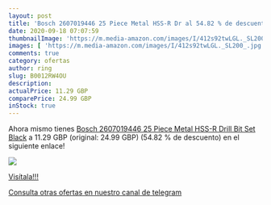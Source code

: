 ```yaml
---
layout: post
title: 'Bosch 2607019446 25 Piece Metal HSS-R Dr al 54.82 % de descuento'
date: 2020-09-18 07:07:59
thumbnailImage: 'https://m.media-amazon.com/images/I/412s92twLGL._SL200_.jpg'
images: [ 'https://m.media-amazon.com/images/I/412s92twLGL._SL200_.jpg' ]
comments: true
category: ofertas
author: ring
slug: B0012RW4OU
description:
actualPrice: 11.29 GBP
comparePrice: 24.99 GBP
inStock: true
---
```


Ahora mismo tienes [Bosch 2607019446 25 Piece Metal HSS-R Drill Bit Set  Black](https://www.amazon.com/dp/B0012RW4OU/?tag=redken08-20) a 11.29 GBP (original: 24.99 GBP) (54.82 %  de descuento) en el siguiente enlace!

[![](https://m.media-amazon.com/images/I/412s92twLGL._SL200_.jpg)](https://www.amazon.com/dp/B0012RW4OU/?tag=redken08-20)

[Visítala!!!](https://www.amazon.com/dp/B0012RW4OU/?tag=redken08-20)

[Consulta otras ofertas en nuestro canal de telegram](https://t.me/s/ofertas25)
